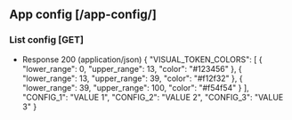 ## App config [/app-config/]

### List config [GET]

+ Response 200 (application/json)
        {
            "VISUAL_TOKEN_COLORS": [
                {
                    "lower_range": 0,
                    "upper_range": 13,
                    "color": "#123456"
                },
                {
                    "lower_range": 13,
                    "upper_range": 39,
                    "color": "#f12f32"
                },
                {
                    "lower_range": 39,
                    "upper_range": 100,
                    "color": "#f54f54"
                }
            ],
            "CONFIG_1": "VALUE 1",
            "CONFIG_2": "VALUE 2",
            "CONFIG_3": "VALUE 3"
        }
